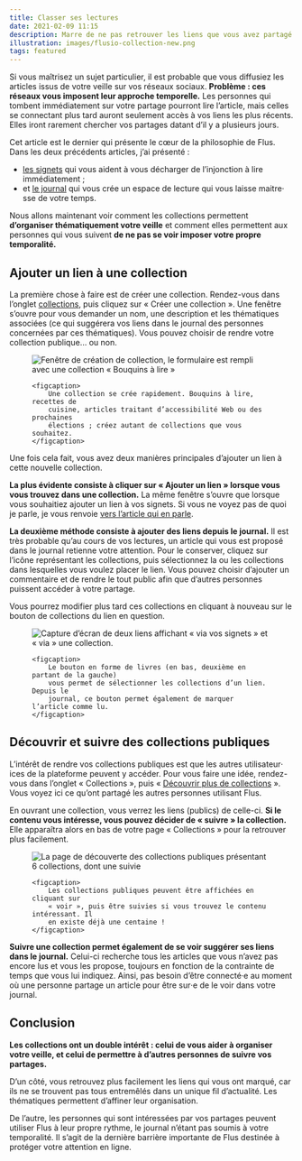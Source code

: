 ```yaml
---
title: Classer ses lectures
date: 2021-02-09 11:15
description: Marre de ne pas retrouver les liens que vous avez partagé ? Les collections de Flus pourraient vous être utiles.
illustration: images/flusio-collection-new.png
tags: featured
---
```


Si vous maîtrisez un sujet particulier, il est probable que vous diffusiez les
articles issus de votre veille sur vos réseaux sociaux. **Problème : ces
réseaux vous imposent leur approche temporelle.** Les personnes qui tombent
immédiatement sur votre partage pourront lire l’article, mais celles se
connectant plus tard auront seulement accès à vos liens les plus récents. Elles
iront rarement chercher vos partages datant d’il y a plusieurs jours.

Cet article est le dernier qui présente le cœur de la philosophie de Flus. Dans
les deux précédents articles, j’ai présenté :

- [les signets](lire-plus-tard.html) qui vous aident à vous décharger de
  l’injonction à lire immédiatement ;
- et [le journal](lire-a-son-rythme.html) qui vous crée un espace de lecture
  qui vous laisse maitre‧sse de votre temps.

Nous allons maintenant voir comment les collections permettent **d’organiser
thématiquement votre veille** et comment elles permettent aux personnes qui
vous suivent **de ne pas se voir imposer votre propre temporalité.**

## Ajouter un lien à une collection

La première chose à faire est de créer une collection. Rendez-vous dans l’onglet
[collections](https://app.flus.fr/collections), puis cliquez sur « Créer une
collection ». Une fenêtre s’ouvre pour vous demander un nom, une description et
les thématiques associées (ce qui suggérera vos liens dans le journal des
personnes concernées par ces thématiques). Vous pouvez choisir de rendre votre
collection publique… ou non.

<figure>
    <div class="screenshot">
        <img class="illustration screenshot__image" src="images/flusio-collection-new.png" alt="Fenêtre de création de collection, le formulaire est rempli avec une collection « Bouquins à lire »">
    </div>

    <figcaption>
        Une collection se crée rapidement. Bouquins à lire, recettes de
        cuisine, articles traitant d’accessibilité Web ou des prochaines
        élections ; créez autant de collections que vous souhaitez.
    </figcaption>
</figure>

Une fois cela fait, vous avez deux manières principales d’ajouter un lien à
cette nouvelle collection.

**La plus évidente consiste à cliquer sur « Ajouter un lien » lorsque vous vous
trouvez dans une collection.** La même fenêtre s’ouvre que lorsque vous
souhaitiez ajouter un lien à vos signets. Si vous ne voyez pas de quoi je
parle, je vous renvoie [vers l’article qui en parle](lire-plus-tard.html).

**La deuxième méthode consiste à ajouter des liens depuis le journal.** Il est
très probable qu’au cours de vos lectures, un article qui vous est proposé dans
le journal retienne votre attention. Pour le conserver, cliquez sur l’icône
représentant les collections, puis sélectionnez la ou les collections dans
lesquelles vous voulez placer le lien. Vous pouvez choisir d’ajouter un
commentaire et de rendre le tout public afin que d’autres personnes puissent
accéder à votre partage.

Vous pourrez modifier plus tard ces collections en cliquant à nouveau sur le
bouton de collections du lien en question.

<figure>
    <div class="screenshot">
        <img class="illustration screenshot__image" src="images/flusio-via.png" alt="Capture d’écran de deux liens affichant « via vos signets » et « via » une collection.">
    </div>

    <figcaption>
        Le bouton en forme de livres (en bas, deuxième en partant de la gauche)
        vous permet de sélectionner les collections d’un lien. Depuis le
        journal, ce bouton permet également de marquer l’article comme lu.
    </figcaption>
</figure>

## Découvrir et suivre des collections publiques

L’intérêt de rendre vos collections publiques est que les autres
utilisateur‧ices de la plateforme peuvent y accéder. Pour vous faire une idée,
rendez-vous dans l’onglet « Collections », puis « [Découvrir plus de
collections](https://app.flus.fr/collections/discover) ». Vous voyez ici ce
qu’ont partagé les autres personnes utilisant Flus.

En ouvrant une collection, vous verrez les liens (publics) de celle-ci. **Si le
contenu vous intéresse, vous pouvez décider de « suivre » la collection.** Elle
apparaîtra alors en bas de votre page « Collections » pour la retrouver plus
facilement.

<figure>
    <div class="screenshot">
        <img class="illustration screenshot__image" src="images/flusio-collections-discover-2.png" alt="La page de découverte des collections publiques présentant 6 collections, dont une suivie">
    </div>

    <figcaption>
        Les collections publiques peuvent être affichées en cliquant sur
        « voir », puis être suivies si vous trouvez le contenu intéressant. Il
        en existe déjà une centaine !
    </figcaption>
</figure>

**Suivre une collection permet également de se voir suggérer ses liens dans le
journal.** Celui-ci recherche tous les articles que vous n’avez pas encore lus
et vous les propose, toujours en fonction de la contrainte de temps que vous
lui indiquez. Ainsi, pas besoin d’être connecté‧e au moment où une personne
partage un article pour être sur‧e de le voir dans votre journal.

## Conclusion

**Les collections ont un double intérêt : celui de vous aider à organiser votre
veille, et celui de permettre à d’autres personnes de suivre vos partages.**

D’un côté, vous retrouvez plus facilement les liens qui vous ont
marqué, car ils ne se trouvent pas tous entremêlés dans un unique fil
d’actualité. Les thématiques permettent d’affiner leur organisation.

De l’autre, les personnes qui sont intéressées par vos partages peuvent
utiliser Flus à leur propre rythme, le journal n’étant pas soumis à votre
temporalité. Il s’agit de la dernière barrière importante de Flus destinée à
protéger votre attention en ligne.
